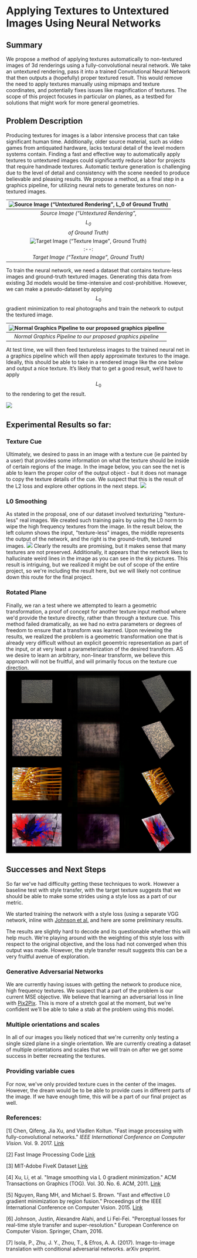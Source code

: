 <script type="text/javascript" async="" src="https://cdnjs.cloudflare.com/ajax/libs/mathjax/2.7.2/MathJax.js?config=TeX-MML-AM_CHTML"></script>
# Applying Textures to Untextured Images Using Neural Networks

## Summary

We propose a method of applying textures automatically to non-textured images of 3d renderings using a fully-convolutional neural network. We take an untextured rendering, pass it into a trained Convolutional Neural Network that then outputs a (hopefully) proper textured result. This would remove the need to apply textures manually using mipmaps and texture coordinates, and potentially fixes issues like magnification of textures. The scope of this project focuses in particular on planes,
as a testbed for solutions that might work for more general geometries. 

## Problem Description

Producing textures for images is a labor intensive process that can take significant human time. Additionally, older source material, such as video games from antiquated hardware, lacks textural detail of the level modern systems contain. Finding a fast and effective way to automatically apply textures to untextured images could significantly reduce labor for projects that require handmade textures. Automatic texture generation is challenging due to the level of detail and consistency with the scene needed to produce believable and pleasing results.  We propose a method, as a final step in a graphics pipeline, for utilizing neural nets to generate textures on non-textured images. 

|![Source Image (“Untextured Rendering”, $$L_0$$ of Ground Truth)](https://d2mxuefqeaa7sj.cloudfront.net/s_8DD81CC4A167A6BC0747207D4F08D74E4063E97814787C9C3CF8C3FC912A5AC4_1522619922117_L0.jpeg)|
|:--:| 
| *Source Image (“Untextured Rendering”, $$L_0$$ of Ground Truth)* |
|![Target Image (“Texture Image”, Ground Truth)](https://d2mxuefqeaa7sj.cloudfront.net/s_8DD81CC4A167A6BC0747207D4F08D74E4063E97814787C9C3CF8C3FC912A5AC4_1522619981475_Reg.jpeg)|
|:--:|
| *Target Image (“Texture Image”, Ground Truth)* |


To train the neural network, we need a dataset that contains texture-less images and ground-truth textured images. Generating this data from existing 3d models would be time-intensive and cost-prohibitive. However, we can make a pseudo-dataset by applying $$L_0$$ gradient minimization to real photographs and train the network to output the textured image. 

|![Normal Graphics Pipeline to our proposed graphics pipeline](https://d2mxuefqeaa7sj.cloudfront.net/s_EC8A632A5A7918595C67F233EC67BB235C13597A531880ECA5FA4896F0896040_1522622416920_diag.png)|
|:--:|
| *Normal Graphics Pipeline to our proposed graphics pipeline* |



At test time, we will then feed textureless images to the trained neural net in a graphics pipeline which will then apply approximate textures to the image.  Ideally, this should be able to take in a rendered image like the one below and output a nice texture. It’s likely that to get a good result, we’d have to apply $$L_0$$ to the rendering to get the result.

![](https://d2mxuefqeaa7sj.cloudfront.net/s_EC8A632A5A7918595C67F233EC67BB235C13597A531880ECA5FA4896F0896040_1522623965829_image.png)

## Experimental Results so far:

### Texture Cue 
Ultimately, we desired to pass in an image with a texture cue (ie painted by a user) that provides some information on what the texture should be inside of certain regions of the image. In the image below, you can see the net is able to learn the proper color of the output object - but it does not manage to copy the texture details of the cue. We suspect that this is the result of the L2 loss and explore other options in the next steps.
![](https://d1b10bmlvqabco.cloudfront.net/attach/jcawl9n5m3s4s3/icguy9n240e1rp/jg490i8n2v22/all.jpg)
### L0 Smoothing
As stated in the proposal, one of our dataset involved texturizing "texture-less" real images. We created such training pairs by using the L0 norm to wipe the high frequency textures from the image. In the result below, the left column shows the input, "texture-less" images, the middle represents the output of the network, and the right
is the ground-truth, textured images.
![](https://d1b10bmlvqabco.cloudfront.net/attach/jcawl9n5m3s4s3/icguy9n240e1rp/jg49kul9iu17/individualImage.png)
Clearly the results are promising, but it makes sense that many textures are not preserved. Additionally, it appears that the network likes to hallucinate weird lines in the image as you can see in the sky pictures. This result is intriguing, but we realized it might be out of scope of the entire project, so we're including the result here, but
we will likely not continue down this route for the final project.
### Rotated Plane
Finally, we ran a test where we attempted to learn a geometric transformation, a proof of concept for another texture input method where we'd provide the texture directly, 
rather than through a texture cue. This method failed dramatically, as we had no extra parameters or degrees of freedom to ensure that a transform was learned. Upon reviewing the results, we realized the problem is a geometric transformation one that is already very difficult without an explicit geoemtric representation as part of the input, or at
very least a parameterization of the desired transform. AS we desire to learn an arbitrary, non-linear transform, we believe this approach will not be fruitful, and will primarily focus on the texture cue direction.
![](images/rotated_plane_crop.jpg)
## Successes and Next Steps
So far we've had difficulty getting these techniques to work. However a baseline test with style transfer, with the target texture suggests that we should be able to 
make some strides using a style loss as a part of our metric. 
<!-- TODO add style transfer results-->
We started training the network with  a style loss (using a separate VGG network, inline with [Johnson et al.](https://arxiv.org/abs/1603.08155) and here are some preliminary results.
<!-- TODO add style loss results -->
The results are slightly hard to decode and its questionable whether this will help much. We're playing around with the weighting of this style loss with respect to the original objective, and the loss had not converged when this output was made. However, the style transfer result suggests this can be a very fruitful avenue of exploration.
### Generative Adversarial Networks
We are currently having issues with getting the network to produce nice, high frequency textures. We suspect that a part of the problem is our current MSE objective. We believe that learning an adversarial loss in line with [Pix2Pix](https://phillipi.github.io/pix2pix/). This is more of a stretch goal at the moment, but we're confident we'll be
able to take a stab at the problem using this model.

### Multiple orientations and scales
In all of our images you likely noticed that we're currenlty only testing a single sized plane in a single orientation. We are currently creating a dataset of multiple orientations and scales that we will train on after we get some success in better recreating the textures.

### Providing variable cues
For now, we've only provided texture cues in the center of the images. However, the dream would be to be able to provide cues in different parts of the image. If we have enough time, this will be a part of our final project as well.


### References:
[1] Chen, Qifeng, Jia Xu, and Vladlen Koltun. "Fast image processing with fully-convolutional networks." *IEEE International Conference on Computer Vision*. Vol. 9. 2017. [Link](http://openaccess.thecvf.com/content_iccv_2017/html/Chen_Fast_Image_Processing_ICCV_2017_paper.html)

[2] Fast Image Processing Code [Link](https://github.com/CQFIO/FastImageProcessing)

[3] MIT-Adobe FiveK Dataset [Link](https://data.csail.mit.edu/graphics/fivek/)

[4] Xu, Li, et al. "Image smoothing via L 0 gradient minimization." ACM Transactions on Graphics (TOG). Vol. 30. No. 6. ACM, 2011. [Link](https://dl.acm.org/citation.cfm?id=2024208)

[5] Nguyen, Rang MH, and Michael S. Brown. "Fast and effective L0 gradient minimization by region fusion." Proceedings of the IEEE International Conference on Computer Vision. 2015. [Link](https://www.cv-foundation.org/openaccess/content_iccv_2015/papers/Nguyen_Fast_and_Effective_ICCV_2015_paper.pdf)

[6] Johnson, Justin, Alexandre Alahi, and Li Fei-Fei. "Perceptual losses for real-time style transfer and super-resolution." European Conference on Computer Vision. Springer, Cham, 2016.

[7] Isola, P., Zhu, J. Y., Zhou, T., & Efros, A. A. (2017). Image-to-image translation with conditional adversarial networks. arXiv preprint.

